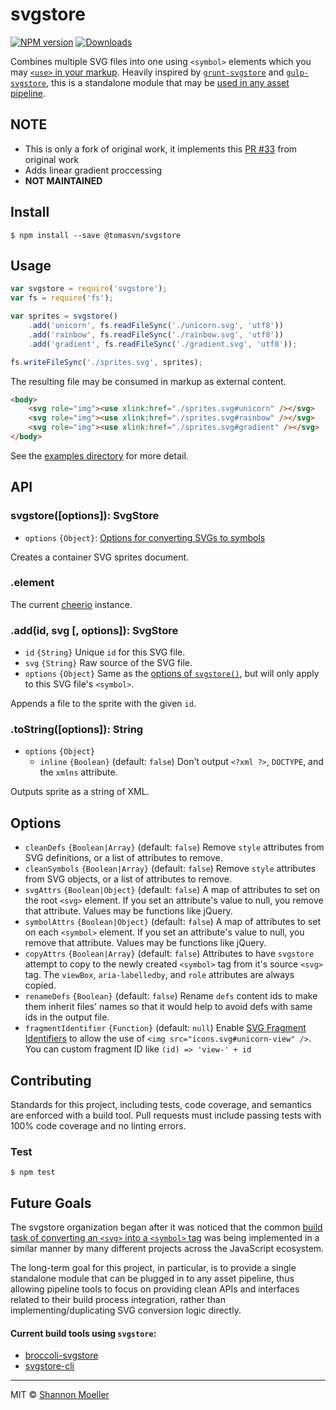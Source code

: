# svgstore

[![NPM version][npm-img]][npm-url] [![Downloads][downloads-img]][npm-url]

Combines multiple SVG files into one using `<symbol>` elements which you may [`<use>` in your markup](https://css-tricks.com/svg-sprites-use-better-icon-fonts/). Heavily inspired by [`grunt-svgstore`](https://github.com/FWeinb/grunt-svgstore) and [`gulp-svgstore`](https://github.com/w0rm/gulp-svgstore), this is a standalone module that may be [used in any asset pipeline](#future-goals).

## NOTE

-   This is only a fork of original work, it implements this [PR #33](https://github.com/svgstore/svgstore/pull/33) from original work
-   Adds linear gradient proccessing
-   **NOT MAINTAINED**

## Install

    $ npm install --save @tomasvn/svgstore

## Usage

```js
var svgstore = require('svgstore');
var fs = require('fs');

var sprites = svgstore()
    .add('unicorn', fs.readFileSync('./unicorn.svg', 'utf8'))
    .add('rainbow', fs.readFileSync('./rainbow.svg', 'utf8'))
    .add('gradient', fs.readFileSync('./gradient.svg', 'utf8'));

fs.writeFileSync('./sprites.svg', sprites);
```

The resulting file may be consumed in markup as external content.

```html
<body>
    <svg role="img"><use xlink:href="./sprites.svg#unicorn" /></svg>
    <svg role="img"><use xlink:href="./sprites.svg#rainbow" /></svg>
    <svg role="img"><use xlink:href="./sprites.svg#gradient" /></svg>
</body>
```

See the [examples directory](https://github.com/shannonmoeller/svgstore/tree/master/docs/examples) for more detail.

## API

### svgstore([options]): SvgStore

-   `options` `{Object}`: [Options for converting SVGs to symbols](#svgstore-options)

Creates a container SVG sprites document.

### .element

The current [cheerio](https://github.com/cheeriojs/cheerio) instance.

### .add(id, svg [, options]): SvgStore

-   `id` `{String}` Unique `id` for this SVG file.
-   `svg` `{String}` Raw source of the SVG file.
-   `options` `{Object}` Same as the [options of `svgstore()`](#svgstore-options), but will only apply to this SVG file's `<symbol>`.

Appends a file to the sprite with the given `id`.

### .toString([options]): String

-   `options` `{Object}`
    -   `inline` `{Boolean}` (default: `false`) Don't output `<?xml ?>`, `DOCTYPE`, and the `xmlns` attribute.

Outputs sprite as a string of XML.

## <a name="svgstore-options"></a>Options

-   `cleanDefs` `{Boolean|Array}` (default: `false`) Remove `style` attributes from SVG definitions, or a list of attributes to remove.
-   `cleanSymbols` `{Boolean|Array}` (default: `false`) Remove `style` attributes from SVG objects, or a list of attributes to remove.
-   `svgAttrs` `{Boolean|Object}` (default: `false`) A map of attributes to set on the root `<svg>` element. If you set an attribute's value to null, you remove that attribute. Values may be functions like jQuery.
-   `symbolAttrs` `{Boolean|Object}` (default: `false`) A map of attributes to set on each `<symbol>` element. If you set an attribute's value to null, you remove that attribute. Values may be functions like jQuery.
-   `copyAttrs` `{Boolean|Array}` (default: `false`) Attributes to have `svgstore` attempt to copy to the newly created `<symbol>` tag from it's source `<svg>` tag. The `viewBox`, `aria-labelledby`, and `role` attributes are always copied.
-   `renameDefs` `{Boolean}` (default: `false`) Rename `defs` content ids to make them inherit files' names so that it would help to avoid defs with same ids in the output file.
-   `fragmentIdentifier` `{Function}` (default: `null`) Enable [SVG Fragment Identifiers](https://css-tricks.com/svg-fragment-identifiers-work/) to allow the use of `<img src="icons.svg#unicorn-view" />`. You can custom fragment ID like `(id) => 'view-' + id`

## Contributing

Standards for this project, including tests, code coverage, and semantics are enforced with a build tool. Pull requests must include passing tests with 100% code coverage and no linting errors.

### Test

    $ npm test

## Future Goals

The svgstore organization began after it was noticed that the common [build task of converting an `<svg>` into a `<symbol>` tag](https://css-tricks.com/svg-symbol-good-choice-icons/) was being implemented in a similar manner by many different projects across the JavaScript ecosystem.

The long-term goal for this project, in particular, is to provide a single standalone module that can be plugged in to any asset pipeline, thus allowing pipeline tools to focus on providing clean APIs and interfaces related to their build process integration, rather than implementing/duplicating SVG conversion logic directly.

#### Current build tools using `svgstore`:

-   [broccoli-svgstore][broccoli-svgstore]
-   [svgstore-cli][svgstore-cli]

---

MIT © [Shannon Moeller](http://shannonmoeller.com)

[downloads-img]: http://img.shields.io/npm/dm/svgstore.svg?style=flat-square
[npm-img]: http://img.shields.io/npm/v/svgstore.svg?style=flat-square
[npm-url]: https://npmjs.org/package/svgstore
[broccoli-svgstore]: https://github.com/svgstore/broccoli-svgstore
[svgstore-cli]: https://github.com/svgstore/svgstore-cli
